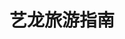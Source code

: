 ---
description: 主要是风景照片清楚，要求低点看过照片就饱了。
layout: post
results:
- primaryGenreName: Travel
  version: '1.0'
  trackViewUrl: https://itunes.apple.com/cn/app/yi-long-lu-you-zhi-nan/id705823984?mt=8&uo=4
  artworkUrl100: http://a1867.phobos.apple.com/us/r30/Purple4/v4/88/c4/24/88c424a5-9af0-54b1-bc03-d9838a08b6af/mzl.iozqagei.jpg
  artworkUrl60: http://a861.phobos.apple.com/us/r30/Purple6/v4/7b/52/f4/7b52f41e-7ffd-a518-1d6f-102356ce758f/APP_Icon57x57_.png
  userRatingCountForCurrentVersion: 5
  sellerName: Beijing eLong Information Technology Co., Ltd.
  supportedDevices:
  - iPadMini4G
  - iPadMini
  - iPhone5s
  - iPodTouchourthGen
  - iPadFourthGen
  - iPadThirdGen
  - iPadThirdGen4G
  - iPhone-3GS
  - iPhone5c
  - iPhone4
  - iPhone5
  - iPodTouchFifthGen
  - iPad23G
  - iPadFourthGen4G
  - iPad2Wifi
  - iPhone4S
  genres:
  - 旅行
  - 工具
  trackName: 艺龙旅游指南
  description: '艺龙旅游指南，腾讯旅游频道运营商，国内近两万个目的地详细信息，百万篇游记攻略随身携带！地图随时定位周边好玩儿景点，订酒店实时确认，超方便！从相识到相许，只需要一次下载、一次使用。


    如果你，


    ·正在筹划一次旅行


    ·钱和时间都不多，却依然保有一颗游走的心


    ·身在他乡，正为晚上的酒店犹豫不决


    ·向往旅行专家精美的游记攻略


    那么，就让艺龙旅游指南来为你服务吧。


    这里有，


    ·热门目的地推荐：当季热门，去哪儿一看便知


    ·周边好玩全搜罗：定位身边最好玩儿景点


    ·人性化地图模式：地图搜周边景点和酒店


    ·权威的旅游攻略：近两万个国内目的地真实简介，数百名达人最新攻略，每日更新


    艺龙旅游指南，让旅行从此便的更简单。'
  price: 0
  trackId: 705823984
  releaseDate: '2013-09-21T01:19:00Z'
  screenshotUrls:
  - http://a5.mzstatic.com/us/r30/Purple6/v4/36/bf/3b/36bf3be1-6947-a607-8797-70d4ca716d01/screen1136x1136.jpeg
  - http://a1.mzstatic.com/us/r30/Purple6/v4/2b/a7/cb/2ba7cb16-9053-54f4-5f22-a6e74c4a2b54/screen1136x1136.jpeg
  - http://a3.mzstatic.com/us/r30/Purple/v4/07/20/1c/07201c6d-7b59-2f4f-07f4-0d18e491fbe4/screen1136x1136.jpeg
  - http://a4.mzstatic.com/us/r30/Purple/v4/4e/6b/f9/4e6bf918-9634-4e4c-1c60-2b8bf0339768/screen1136x1136.jpeg
  - http://a2.mzstatic.com/us/r30/Purple/v4/4a/e2/f2/4ae2f2d2-7d8c-99c0-3ab6-876db33d028c/screen1136x1136.jpeg
  artistViewUrl: https://itunes.apple.com/cn/artist/elong.com-inc./id388089861?uo=4
  primaryGenreId: 6003
  userRatingCount: 5
  averageUserRatingForCurrentVersion: 5
  kind: software
  fileSizeBytes: '2845409'
  bundleId: com.elong.trip
  trackContentRating: 4+
  artistName: eLong.com Inc.
  trackCensoredName: 艺龙旅游指南
  isGameCenterEnabled: false
  contentAdvisoryRating: 4+
  languageCodesISO2A:
  - EN
  averageUserRating: 5
  features: &a []
  wrapperType: software
  artworkUrl512: http://a1867.phobos.apple.com/us/r30/Purple4/v4/88/c4/24/88c424a5-9af0-54b1-bc03-d9838a08b6af/mzl.iozqagei.jpg
  formattedPrice: 免费
  artistId: 388089861
  genreIds:
  - '6003'
  - '6002'
  currency: CNY
  ipadScreenshotUrls: *a
category: 旅行
tags: tag1
resultCount: 1
title: 艺龙旅游指南

---